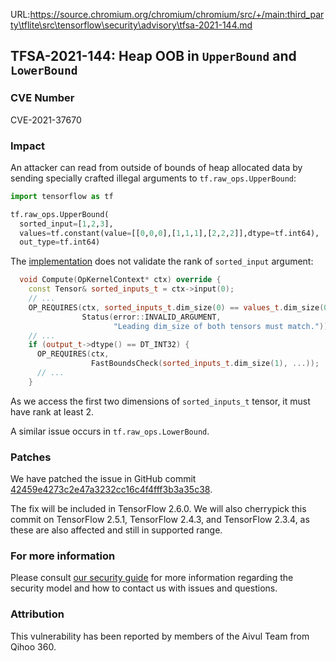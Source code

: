 URL:https://source.chromium.org/chromium/chromium/src/+/main:third_party\tflite\src\tensorflow\security\advisory\tfsa-2021-144.md
## TFSA-2021-144: Heap OOB in `UpperBound` and `LowerBound`

### CVE Number
CVE-2021-37670

### Impact
An attacker can read from outside of bounds of heap allocated data by sending
specially crafted illegal arguments to `tf.raw_ops.UpperBound`:

```python
import tensorflow as tf

tf.raw_ops.UpperBound(
  sorted_input=[1,2,3],
  values=tf.constant(value=[[0,0,0],[1,1,1],[2,2,2]],dtype=tf.int64),
  out_type=tf.int64)
```

The
[implementation](https://github.com/tensorflow/tensorflow/blob/460e000de3a83278fb00b61a16d161b1964f15f4/tensorflow/core/kernels/searchsorted_op.cc#L85-L104)
does not validate the rank of `sorted_input` argument:

```cc
  void Compute(OpKernelContext* ctx) override {
    const Tensor& sorted_inputs_t = ctx->input(0);
    // ...
    OP_REQUIRES(ctx, sorted_inputs_t.dim_size(0) == values_t.dim_size(0),
                Status(error::INVALID_ARGUMENT,
                       "Leading dim_size of both tensors must match."));
    // ...
    if (output_t->dtype() == DT_INT32) {
      OP_REQUIRES(ctx,
                  FastBoundsCheck(sorted_inputs_t.dim_size(1), ...));
      // ...
    }
```

As we access the first two dimensions of `sorted_inputs_t` tensor, it must have
rank at least 2.

A similar issue occurs in `tf.raw_ops.LowerBound`.

### Patches
We have patched the issue in GitHub commit
[42459e4273c2e47a3232cc16c4f4fff3b3a35c38](https://github.com/tensorflow/tensorflow/commit/42459e4273c2e47a3232cc16c4f4fff3b3a35c38).

The fix will be included in TensorFlow 2.6.0. We will also cherrypick this
commit on TensorFlow 2.5.1, TensorFlow 2.4.3, and TensorFlow 2.3.4, as these are
also affected and still in supported range.

### For more information
Please consult [our security
guide](https://github.com/tensorflow/tensorflow/blob/master/SECURITY.md) for
more information regarding the security model and how to contact us with issues
and questions.

### Attribution
This vulnerability has been reported by members of the Aivul Team from Qihoo
360.
